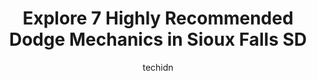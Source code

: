 ---
layout: ampstory
image: https://images.unsplash.com/photo-1639928845361-30872daf785b?ixlib=rb-4.0.3&ixid=MnwxMjA3fDB8MHxwaG90by1wYWdlfHx8fGVufDB8fHx8&auto=format&fit=crop&w=640&h=853&q=80
author: techidn
featured: false
description: When it comes to finding reliable automotive experts in Sioux Falls SD, USA, look no further than the 7 best Dodge Mechanic in the area. With their exceptional skills and dedication to provi
title: Explore 7 Highly Recommended Dodge Mechanics in Sioux Falls SD
cover:
   title: Explore 7 Highly Recommended Dodge Mechanics in Sioux Falls SD
   subtitle: Rickpate
   background: https://images.unsplash.com/photo-1639928845361-30872daf785b?ixlib=rb-4.0.3&ixid=MnwxMjA3fDB8MHxwaG90by1wYWdlfHx8fGVufDB8fHx8&auto=format&fit=crop&w=640&h=853&q=80

pages: 
 - layout: thirds
   top: <h1>#1 Chriss Auto Repair</h1>
   bottom: "<p>Unfortunately my review has changed. They installed new tires, did not alien them. The car leans to the right. Took my car in to get a new timing belt and my car came bac</p>"
   background: https://www.knot35.com/toplist/wp-content/uploads/2023/06/best-dodge-mechanic-1-in-sioux-falls-sd-1685839250.jpeg
   backgroundblur: true
 - layout: thirds
   top: <h1>#2 Team Automotive</h1>
   bottom: "<p>4211 W 13th St, Sioux Falls, SD 57106, United States</p>"
   background: https://www.knot35.com/toplist/wp-content/uploads/2023/06/best-dodge-mechanic-2-in-sioux-falls-sd-1685839251.jpeg
   cta:
      link: https://www.knot35.com/toplist/explore-7-highly-recommended-dodge-mechanics-in-sioux-falls-sd/
      text: Explore 7 Highly Recommended Dodge Mechanics in Sioux Falls SD
 - layout: thirds
   top: <h1>#3 My Mechanic Auto Care</h1>
   bottom: "<p>4025 S Western Ave, Sioux Falls, SD 57105, United States</p>"
   background: https://www.knot35.com/toplist/wp-content/uploads/2023/06/best-dodge-mechanic-3-in-sioux-falls-sd-1685839251.jpeg
   cta:
      link: https://www.knot35.com/toplist/explore-7-highly-recommended-dodge-mechanics-in-sioux-falls-sd/
      text: Explore 7 Highly Recommended Dodge Mechanics in Sioux Falls SD
 - layout: thirds
   top: <h1>#4 Rons Garage</h1>
   bottom: "<p>2601 W Madison St, Sioux Falls, SD 57104, United States</p>"
   background: https://images.unsplash.com/photo-1496096265110-f83ad7f96608?ixlib=rb-4.0.3&ixid=MnwxMjA3fDB8MHxwaG90by1wYWdlfHx8fGVufDB8fHx8&auto=format&fit=crop&w=640&h=853&q=80
   cta:
      link: https://www.knot35.com/toplist/explore-7-highly-recommended-dodge-mechanics-in-sioux-falls-sd/
      text: Explore 7 Highly Recommended Dodge Mechanics in Sioux Falls SD
 - layout: thirds
   top: <h1>#5 Arrowhead Automotive</h1>
   bottom: "<p>1001 S Commerce Ave, Sioux Falls, SD 57110, United States</p>"
   background: https://images.unsplash.com/photo-1608411404720-c8f0417bcdba?ixlib=rb-4.0.3&ixid=MnwxMjA3fDB8MHxwaG90by1wYWdlfHx8fGVufDB8fHx8&auto=format&fit=crop&w=640&h=853&q=80
   cta:
      link: https://www.knot35.com/toplist/explore-7-highly-recommended-dodge-mechanics-in-sioux-falls-sd/
      text: Explore 7 Highly Recommended Dodge Mechanics in Sioux Falls SD
 - layout: thirds
   top: <h1>#6 Titzes Auto Repair Inc</h1>
   bottom: "<p>3900 N Cliff Ave, Sioux Falls, SD 57104, United States</p>"
   background: https://images.unsplash.com/photo-1615749413727-825b59a857b5?ixlib=rb-4.0.3&ixid=MnwxMjA3fDB8MHxwaG90by1wYWdlfHx8fGVufDB8fHx8&auto=format&fit=crop&w=640&h=853&q=80
   cta:
      link: https://www.knot35.com/toplist/explore-7-highly-recommended-dodge-mechanics-in-sioux-falls-sd/
      text: Explore 7 Highly Recommended Dodge Mechanics in Sioux Falls SD
 - layout: thirds
   top: <h1>#7 Dons Auto</h1>
   bottom: "<p>1201 E 26th St, Sioux Falls, SD 57105, United States</p>"
   background: https://images.unsplash.com/photo-1574169208507-84376144848b?ixlib=rb-4.0.3&ixid=MnwxMjA3fDB8MHxwaG90by1wYWdlfHx8fGVufDB8fHx8&auto=format&fit=crop&w=640&h=853&q=80
   cta:
      link: https://www.knot35.com/toplist/explore-7-highly-recommended-dodge-mechanics-in-sioux-falls-sd/
      text: Explore 7 Highly Recommended Dodge Mechanics in Sioux Falls SD
 - layout: thirds
   middle: Continue reading...
   background: https://plus.unsplash.com/premium_photo-1664640458616-3c74f8cb4589?ixlib=rb-4.0.3&ixid=MnwxMjA3fDB8MHxwaG90by1wYWdlfHx8fGVufDB8fHx8&auto=format&fit=crop&w=640&h=853&q=80
   cta:
      link: https://www.knot35.com/toplist/explore-7-highly-recommended-dodge-mechanics-in-sioux-falls-sd/
      text: Explore 7 Highly Recommended Dodge Mechanics in Sioux Falls SD
      
---